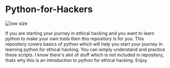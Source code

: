 # Python-for-Hackers
![low size](https://github.com/awab-hassan/python-for-hackers/assets/90965012/8c17c2be-dc3e-4276-b96e-abfacd521884)

If you are starting your journey in ethical hacking and you want to learn python to make your own tools then this repository is for you. This repository covers basics of python which will help you start your journey in learning python for ethical hacking. You can simply understand and practice these scripts. I know there's alot of stuff which is not included in repository, thats why this is an introduction to python for ethical hacking. Enjoy. 